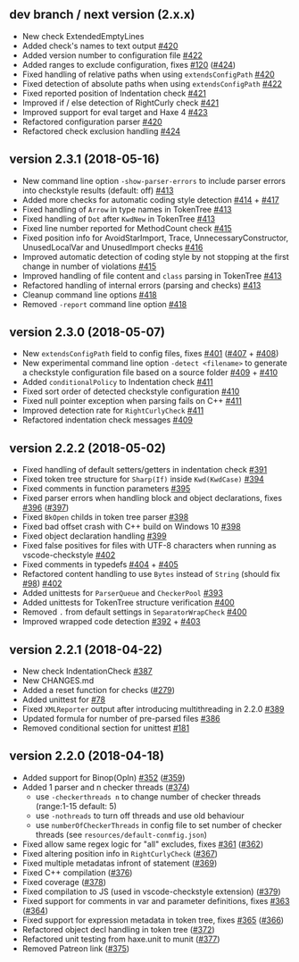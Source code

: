 ## dev branch / next version (2.x.x)

- New check ExtendedEmptyLines
- Added check's names to text output [#420](https://github.com/HaxeCheckstyle/haxe-checkstyle/issues/420)
- Added version number to configuration file [#422](https://github.com/HaxeCheckstyle/haxe-checkstyle/issues/422)
- Added ranges to exclude configuration, fixes [#120](https://github.com/HaxeCheckstyle/haxe-checkstyle/issues/120) ([#424](https://github.com/HaxeCheckstyle/haxe-checkstyle/issues/424))
- Fixed handling of relative paths when using `extendsConfigPath` [#420](https://github.com/HaxeCheckstyle/haxe-checkstyle/issues/420)
- Fixed detection of absolute paths when using `extendsConfigPath` [#422](https://github.com/HaxeCheckstyle/haxe-checkstyle/issues/422)
- Fixed reported position of Indentation check [#421](https://github.com/HaxeCheckstyle/haxe-checkstyle/issues/421)
- Improved if / else detection of RightCurly check [#421](https://github.com/HaxeCheckstyle/haxe-checkstyle/issues/421)
- Improved support for eval target and Haxe 4 [#423](https://github.com/HaxeCheckstyle/haxe-checkstyle/issues/423)
- Refactored configuration parser [#420](https://github.com/HaxeCheckstyle/haxe-checkstyle/issues/420)
- Refactored check exclusion handling [#424](https://github.com/HaxeCheckstyle/haxe-checkstyle/issues/424)

## version 2.3.1 (2018-05-16)

- New command line option `-show-parser-errors` to include parser errors into checkstyle results (default: off) [#413](https://github.com/HaxeCheckstyle/haxe-checkstyle/issues/413)
- Added more checks for automatic coding style detection [#414](https://github.com/HaxeCheckstyle/haxe-checkstyle/issues/414) + [#417](https://github.com/HaxeCheckstyle/haxe-checkstyle/issues/417)
- Fixed handling of `Arrow` in type names in TokenTree [#413](https://github.com/HaxeCheckstyle/haxe-checkstyle/issues/413)
- Fixed handling of `Dot` after `KwdNew` in TokenTree [#413](https://github.com/HaxeCheckstyle/haxe-checkstyle/issues/413)
- Fixed line number reported for MethodCount check [#415](https://github.com/HaxeCheckstyle/haxe-checkstyle/issues/415)
- Fixed position info for AvoidStarImport, Trace, UnnecessaryConstructor, UnusedLocalVar and UnusedImport checks [#416](https://github.com/HaxeCheckstyle/haxe-checkstyle/issues/416)
- Improved automatic detection of coding style by not stopping at the first change in number of violations [#415](https://github.com/HaxeCheckstyle/haxe-checkstyle/issues/415)
- Improved handling of file content and `class` parsing in TokenTree [#413](https://github.com/HaxeCheckstyle/haxe-checkstyle/issues/413)
- Refactored handling of internal errors (parsing and checks) [#413](https://github.com/HaxeCheckstyle/haxe-checkstyle/issues/413)
- Cleanup command line options [#418](https://github.com/HaxeCheckstyle/haxe-checkstyle/issues/418)
- Removed `-report` command line option [#418](https://github.com/HaxeCheckstyle/haxe-checkstyle/issues/418)

## version 2.3.0 (2018-05-07)

- New `extendsConfigPath` field to config files, fixes [#401](https://github.com/HaxeCheckstyle/haxe-checkstyle/issues/401) ([#407](https://github.com/HaxeCheckstyle/haxe-checkstyle/issues/407) + [#408](https://github.com/HaxeCheckstyle/haxe-checkstyle/issues/408))
- New experimental command line option `-detect <filename>` to generate a checkstyle configuration file based on a source folder [#409](https://github.com/HaxeCheckstyle/haxe-checkstyle/issues/409) + [#410](https://github.com/HaxeCheckstyle/haxe-checkstyle/issues/410)
- Added `conditionalPolicy` to Indentation check [#411](https://github.com/HaxeCheckstyle/haxe-checkstyle/issues/411)
- Fixed sort order of detected checkstyle configuration [#410](https://github.com/HaxeCheckstyle/haxe-checkstyle/issues/410)
- Fixed null pointer exception when parsing fails on C++ [#411](https://github.com/HaxeCheckstyle/haxe-checkstyle/issues/411)
- Improved detection rate for `RightCurlyCheck` [#411](https://github.com/HaxeCheckstyle/haxe-checkstyle/issues/411)
- Refactored indentation check messages [#409](https://github.com/HaxeCheckstyle/haxe-checkstyle/issues/409)

## version 2.2.2 (2018-05-02)

- Fixed handling of default setters/getters in indentation check [#391](https://github.com/HaxeCheckstyle/haxe-checkstyle/issues/391)
- Fixed token tree structure for `Sharp(If)` inside `Kwd(KwdCase)` [#394](https://github.com/HaxeCheckstyle/haxe-checkstyle/issues/394)
- Fixed comments in function parameters [#395](https://github.com/HaxeCheckstyle/haxe-checkstyle/issues/395)
- Fixed parser errors when handling block and object declarations, fixes [#396](https://github.com/HaxeCheckstyle/haxe-checkstyle/issues/396) ([#397](https://github.com/HaxeCheckstyle/haxe-checkstyle/issues/397))
- Fixed `BkOpen` childs in token tree parser [#398](https://github.com/HaxeCheckstyle/haxe-checkstyle/issues/398)
- Fixed bad offset crash with C++ build on Windows 10 [#398](https://github.com/HaxeCheckstyle/haxe-checkstyle/issues/398)
- Fixed object declaration handling [#399](https://github.com/HaxeCheckstyle/haxe-checkstyle/issues/399)
- Fixed false positives for files with UTF-8 characters when running as vscode-checkstyle [#402](https://github.com/HaxeCheckstyle/haxe-checkstyle/issues/402)
- Fixed comments in typedefs [#404](https://github.com/HaxeCheckstyle/haxe-checkstyle/issues/404) + [#405](https://github.com/HaxeCheckstyle/haxe-checkstyle/issues/405)
- Refactored content handling to use `Bytes` instead of `String` (should fix [#98](https://github.com/HaxeCheckstyle/haxe-checkstyle/issues/98)) [#402](https://github.com/HaxeCheckstyle/haxe-checkstyle/issues/402)
- Added unittests for `ParserQueue` and `CheckerPool` [#393](https://github.com/HaxeCheckstyle/haxe-checkstyle/issues/393)
- Added unittests for TokenTree structure verification [#400](https://github.com/HaxeCheckstyle/haxe-checkstyle/issues/400)
- Removed `.` from default settings in `SeparatorWrapCheck` [#400](https://github.com/HaxeCheckstyle/haxe-checkstyle/issues/400)
- Improved wrapped code detection [#392](https://github.com/HaxeCheckstyle/haxe-checkstyle/issues/392) + [#403](https://github.com/HaxeCheckstyle/haxe-checkstyle/issues/403)

## version 2.2.1 (2018-04-22)

- New check IndentationCheck [#387](https://github.com/HaxeCheckstyle/haxe-checkstyle/issues/387)
- New CHANGES.md
- Added a reset function for checks ([#279](https://github.com/HaxeCheckstyle/haxe-checkstyle/issues/279))
- Added unittest for [#78](https://github.com/HaxeCheckstyle/haxe-checkstyle/issues/78)
- Fixed `XMLReporter` output after introducing multithreading in 2.2.0 [#389](https://github.com/HaxeCheckstyle/haxe-checkstyle/issues/389)
- Updated formula for number of pre-parsed files [#386](https://github.com/HaxeCheckstyle/haxe-checkstyle/issues/386)
- Removed conditional section for unittest [#181](https://github.com/HaxeCheckstyle/haxe-checkstyle/issues/181)

## version 2.2.0 (2018-04-18)

- Added support for Binop(OpIn) [#352](https://github.com/HaxeCheckstyle/haxe-checkstyle/issues/352) ([#359](https://github.com/HaxeCheckstyle/haxe-checkstyle/issues/359))
- Added 1 parser and n checker threads ([#374](https://github.com/HaxeCheckstyle/haxe-checkstyle/issues/374))
  - use `-checkerthreads n` to change number of checker threads (range:1-15 default: 5)
  - use `-nothreads` to turn off threads and use old behaviour
  - use `numberOfCheckerThreads` in config file to set number of checker threads (see `resources/default-conmfig.json`)
- Fixed allow same regex logic for "all" excludes, fixes [#361](https://github.com/HaxeCheckstyle/haxe-checkstyle/issues/361) ([#362](https://github.com/HaxeCheckstyle/haxe-checkstyle/issues/362))
- Fixed altering position info in `RightCurlyCheck` ([#367](https://github.com/HaxeCheckstyle/haxe-checkstyle/issues/367))
- Fixed multiple metadatas infront of statement ([#369](https://github.com/HaxeCheckstyle/haxe-checkstyle/issues/369))
- Fixed C++ compilation ([#376](https://github.com/HaxeCheckstyle/haxe-checkstyle/issues/376))
- Fixed coverage ([#378](https://github.com/HaxeCheckstyle/haxe-checkstyle/issues/378))
- Fixed compilation to JS (used in vscode-checkstyle extension) ([#379](https://github.com/HaxeCheckstyle/haxe-checkstyle/issues/379))
- Fixed support for comments in var and parameter definitions, fixes [#363](https://github.com/HaxeCheckstyle/haxe-checkstyle/issues/363) ([#364](https://github.com/HaxeCheckstyle/haxe-checkstyle/issues/364))
- Fixed support for expression metadata in token tree, fixes [#365](https://github.com/HaxeCheckstyle/haxe-checkstyle/issues/365) ([#366](https://github.com/HaxeCheckstyle/haxe-checkstyle/issues/366))
- Refactored object decl handling in token tree ([#372](https://github.com/HaxeCheckstyle/haxe-checkstyle/issues/372))
- Refactored unit testing from haxe.unit to munit ([#377](https://github.com/HaxeCheckstyle/haxe-checkstyle/issues/377))
- Removed Patreon link ([#375](https://github.com/HaxeCheckstyle/haxe-checkstyle/issues/375))
